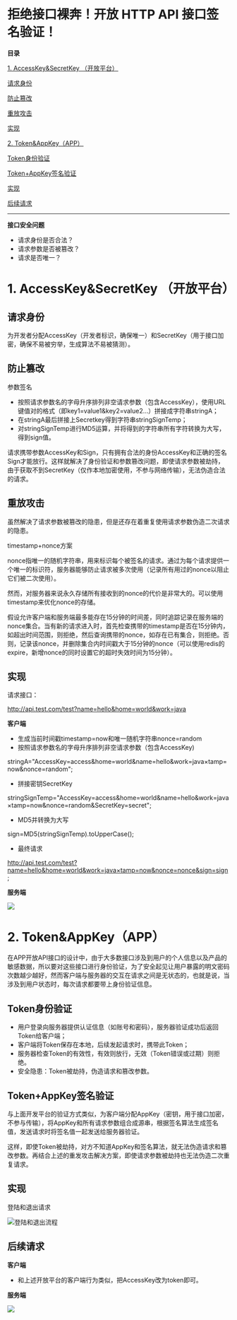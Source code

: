 # 拒绝接口裸奔！开放 HTTP API 接口签名验证！


**目录**

[1. AccessKey&SecretKey （开放平台）](#AccessKey%26SecretKey%20%EF%BC%88%E5%BC%80%E6%94%BE%E5%B9%B3%E5%8F%B0%EF%BC%89)

[请求身份](#%E8%AF%B7%E6%B1%82%E8%BA%AB%E4%BB%BD)

[防止篡改](#%E9%98%B2%E6%AD%A2%E7%AF%A1%E6%94%B9)

[重放攻击](#%E9%87%8D%E6%94%BE%E6%94%BB%E5%87%BB)

[实现](#%E5%AE%9E%E7%8E%B0)

[2. Token&AppKey（APP）](#Token%26AppKey%EF%BC%88APP%EF%BC%89)

[Token身份验证](#Token%E8%BA%AB%E4%BB%BD%E9%AA%8C%E8%AF%81)

[Token+AppKey签名验证](#Token%2BAppKey%E7%AD%BE%E5%90%8D%E9%AA%8C%E8%AF%81)

[实现](#%E5%AE%9E%E7%8E%B0)

[后续请求](#%E5%90%8E%E7%BB%AD%E8%AF%B7%E6%B1%82)

----
**接口安全问题**

* 请求身份是否合法？
* 请求参数是否被篡改？
* 请求是否唯一？

# 1. AccessKey&SecretKey （开放平台）

## 请求身份

为开发者分配AccessKey（开发者标识，确保唯一）和SecretKey（用于接口加密，确保不易被穷举，生成算法不易被猜测）。

## 防止篡改

参数签名

* 按照请求参数名的字母升序排列非空请求参数（包含AccessKey），使用URL键值对的格式（即key1=value1&key2=value2…）拼接成字符串stringA；
* 在stringA最后拼接上Secretkey得到字符串stringSignTemp；
* 对stringSignTemp进行MD5运算，并将得到的字符串所有字符转换为大写，得到sign值。

请求携带参数AccessKey和Sign，只有拥有合法的身份AccessKey和正确的签名Sign才能放行。这样就解决了身份验证和参数篡改问题，即使请求参数被劫持，由于获取不到SecretKey（仅作本地加密使用，不参与网络传输），无法伪造合法的请求。

## 重放攻击

虽然解决了请求参数被篡改的隐患，但是还存在着重复使用请求参数伪造二次请求的隐患。

timestamp+nonce方案

nonce指唯一的随机字符串，用来标识每个被签名的请求。通过为每个请求提供一个唯一的标识符，服务器能够防止请求被多次使用（记录所有用过的nonce以阻止它们被二次使用）。

然而，对服务器来说永久存储所有接收到的nonce的代价是非常大的。可以使用timestamp来优化nonce的存储。

假设允许客户端和服务端最多能存在15分钟的时间差，同时追踪记录在服务端的nonce集合。当有新的请求进入时，首先检查携带的timestamp是否在15分钟内，如超出时间范围，则拒绝，然后查询携带的nonce，如存在已有集合，则拒绝。否则，记录该nonce，并删除集合内时间戳大于15分钟的nonce（可以使用redis的expire，新增nonce的同时设置它的超时失效时间为15分钟）。

## 实现

请求接口：

http://api.test.com/test?name=hello&home=world&work=java

**客户端**

* 生成当前时间戳timestamp=now和唯一随机字符串nonce=random
* 按照请求参数名的字母升序排列非空请求参数（包含AccessKey)

stringA="AccessKey=access&home=world&name=hello&work=java×tamp=now&nonce=random";
* 拼接密钥SecretKey

stringSignTemp="AccessKey=access&home=world&name=hello&work=java×tamp=now&nonce=random&SecretKey=secret";
* MD5并转换为大写

sign=MD5(stringSignTemp).toUpperCase();
* 最终请求

http://api.test.com/test?name=hello&home=world&work=java×tamp=now&nonce=nonce&sign=sign;

**服务端**

![](https://img-blog.csdnimg.cn/img_convert/94fc88d0ac883bb2eee103a82f157f58.png)

# 2. Token&AppKey（APP）

在APP开放API接口的设计中，由于大多数接口涉及到用户的个人信息以及产品的敏感数据，所以要对这些接口进行身份验证，为了安全起见让用户暴露的明文密码次数越少越好，然而客户端与服务器的交互在请求之间是无状态的，也就是说，当涉及到用户状态时，每次请求都要带上身份验证信息。

## Token身份验证

* 用户登录向服务器提供认证信息（如账号和密码），服务器验证成功后返回Token给客户端；
* 客户端将Token保存在本地，后续发起请求时，携带此Token；
* 服务器检查Token的有效性，有效则放行，无效（Token错误或过期）则拒绝。
* 安全隐患：Token被劫持，伪造请求和篡改参数。

## Token+AppKey签名验证

与上面开发平台的验证方式类似，为客户端分配AppKey（密钥，用于接口加密，不参与传输），将AppKey和所有请求参数组合成源串，根据签名算法生成签名值，发送请求时将签名值一起发送给服务器验证。

这样，即使Token被劫持，对方不知道AppKey和签名算法，就无法伪造请求和篡改参数。再结合上述的重发攻击解决方案，即使请求参数被劫持也无法伪造二次重复请求。

## 实现

登陆和退出请求

![](https://img-blog.csdnimg.cn/img_convert/991584ffcf5e92691a566ba78b4c05c2.png)登陆和退出流程

## 后续请求

**客户端**

* 和上述开放平台的客户端行为类似，把AccessKey改为token即可。

**服务端**

![](https://img-blog.csdnimg.cn/img_convert/94fc88d0ac883bb2eee103a82f157f58.png)

 

